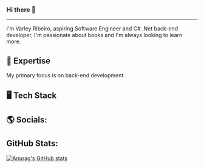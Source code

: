 ### Hi there 👋
----
I'm Varley Ribeiro, aspiring Software Engineer and C# .Net back-end developer, I'm passionate about books and I'm always looking to learn more.

🚀 Expertise
----
My primary focus is on back-end development.

🖥 Tech Stack
----

🌎 Socials:
----

GitHub Stats:
----
[![Anurag's GitHub stats](https://github-readme-stats.vercel.app/api?username=varleys)](https://github.com/varleys/github-readme-stats)

<!--
**VarleyS/VarleyS** is a ✨ _special_ ✨ repository because its `README.md` (this file) appears on your GitHub profile.

Here are some ideas to get you started:

- 🔭 I’m currently working on ...
- 🌱 I’m currently learning ...
- 👯 I’m looking to collaborate on ...
- 🤔 I’m looking for help with ...
- 💬 Ask me about ...
- 📫 How to reach me: ...
- 😄 Pronouns: ...
- ⚡ Fun fact: ...
-->
